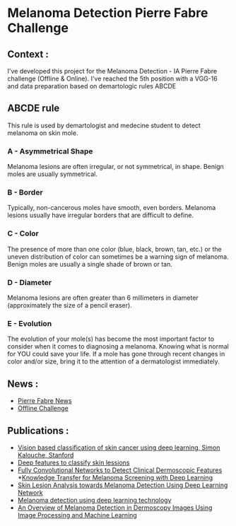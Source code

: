 # Melanoma Detection Pierre Fabre Challenge 


## Context : 

I've developed this project  for the Melanoma Detection - IA Pierre Fabre challenge (Offline & Online). 
I've reached the 5th position with a VGG-16 and data preparation based on demartologic rules ABCDE

## ABCDE rule

This rule is used by demartologist and medecine student to detect melanoma on skin mole.

### A - Asymmetrical Shape

Melanoma lesions are often irregular, or not symmetrical, in shape. Benign moles are usually symmetrical.


### B - Border
Typically, non-cancerous moles have smooth, even borders. Melanoma lesions usually have irregular borders that are difficult to define.

 	
### C - Color
The presence of more than one color (blue, black, brown, tan, etc.) or the uneven distribution of color can sometimes be a warning sign of melanoma. Benign moles are usually a single shade of brown or tan.

 	
###  D - Diameter
Melanoma lesions are often greater than 6 millimeters in diameter (approximately the size of a pencil eraser).



### E - Evolution
The evolution of your mole(s) has become the most important factor to consider when it comes to diagnosing a melanoma. Knowing what is normal for YOU could save your life. If a mole has gone through recent changes in color and/or size, bring it to the attention of a dermatologist immediately.


## News : 

* [Pierre Fabre News](https://www.pierre-fabre.com/fr/actualites/les-laboratoires-pierre-fabre-et-microsoft-lancent-le-premier-ia-sante-challenge-en)
* [Offline Challenge](https://www.objetconnecte.com/ia-challenge-sante-pierre-fabre/)


## Publications : 

* [Vision based classification of skin cancer using deep learning, Simon Kalouche, Stanford](https://web.stanford.edu/~kalouche/docs/Vision_Based_Classification_of_Skin_Cancer_using_Deep_Learning_(Kalouche).pd)
* [Deep features to classify skin lessions](https://www.cs.sfu.ca/~hamarneh/ecopy/isbi2016b.pdf)
* [Fully Convolutional Networks to Detect Clinical Dermoscopic Features ](https://pdfs.semanticscholar.org/8cc7/88c2e0f21a82433364cef1e44cbca5ca3c65.pdf)
*[Knowledge Transfer for Melanoma Screening with Deep Learning](https://arxiv.org/pdf/1703.07479.pdf)
* [Skin Lesion Analysis towards Melanoma Detection Using Deep Learning Network](https://arxiv.org/pdf/1703.00577.pdf)
* [Melanoma detection using deep learning technology ](http://3dmr.iit.bme.hu/research/melanoma/beszamolo.pdf)
* [An Overview of Melanoma Detection in Dermoscopy Images Using Image Processing and Machine Learning](https://arxiv.org/pdf/1601.07843.pdf)


